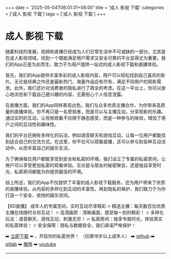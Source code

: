 +++
date = '2025-05-04T08:01:31+08:00'
title = '成人 影视 下载'
categories = ['成人 影视 下载']
tags = ['成人 影视 下载']
+++

# 成人 影视 下载

随着科技的发展，视频和直播已经成为人们日常生活中不可或缺的一部分。尤其是在成人影视领域，找到一个既能满足用户需求又安全可靠的平台显得尤为重要。我们的App正是为此而生，致力于为用户提供一站式的成人影视下载和直播体验。

首先，我们的App提供丰富多彩的成人影视内容，用户可以轻松找到自己喜欢的影片。无论是经典之作还是最新热门，海量作品应有尽有，满足不同用户的观影需求。此外，我们还针对消费者的隐私进行了周全的考虑。在这一平台上，你可以放心地浏览和下载自己感兴趣的内容，无需担心个人信息泄露。

在直播方面，我们的App同样表现出色。我们与众多优质主播合作，为你带来高质量的直播体验。你不再只是一名旁观者，而是可以与主播互动，分享观影的乐趣。通过实时的互动，让视频观看不仅限于静态感受，而是一种参与的体验，增加了用户之间的互动性和趣味性。

我们的平台还拥有多样化的玩法，例如语音聊天和游戏互动，让每一位用户都能找到适合自己的交流方式。在这里，你不仅可以观看直播，还可以参与到各种互动活动中，从而丰富自己的娱乐生活。

为了确保每位用户都能享受到安全和私密的环境，我们设立了专属的私密房间，让用户可以享受更加私密的观看体验。无论是与朋友的秘密聚会，还是独自享受时光，私密房间都能为你提供最佳的环境。

综上所述，我们的App不仅提供了丰富的成人影视下载服务，还为用户带来了优质的直播体验。从内容的多样化到互动的丰富性，再到隐私的保护，我们致力于为你打造一个安全、愉悦的娱乐空间。

【6D直播】
成年人的专属空间，实时互动尽享精彩
🔥 精选主播：每天数百位优质主播在线随时与你互动！
🔥 高清画质：清晰画面，感受每一刻的精彩！
🔥 多样化玩法：语音聊天、游戏互动，刺激无穷！
🔥 私密房间：独享专属时光，体验真实的私密体验！
🔥 安全保障：隐私与数据安全，我们承诺严格保护！

➡️ [立即下载](https://down123.s3.ap-east-1.amazonaws.com/down/down.html?channelCode=blog) ⬅️ ，开启你的私密世界！
（仅限18岁以上成年人）
➡️ [github](https://aldult-live.github.io/)
➡️ [gitlab](https://seo-09598d.gitlab.io/)
➡️ [推特](https://x.com/wegame33)
➡️ [youtube](https://www.youtube.com/@6Dlive)

---
